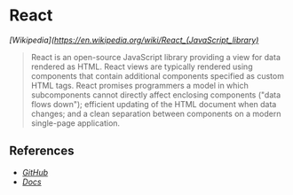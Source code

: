 # React

*[Wikipedia](https://en.wikipedia.org/wiki/React_(JavaScript_library)*
> React is an open-source JavaScript library providing a view for data rendered as HTML. React views are typically rendered using components that contain additional components specified as custom HTML tags. React promises programmers a model in which subcomponents cannot directly affect enclosing components ("data flows down"); efficient updating of the HTML document when data changes; and a clean separation between components on a modern single-page application.



## References

- *[GitHub](https://facebook.github.io/react/)*
- *[Docs](https://facebook.github.io/react/docs/getting-started.html)*
